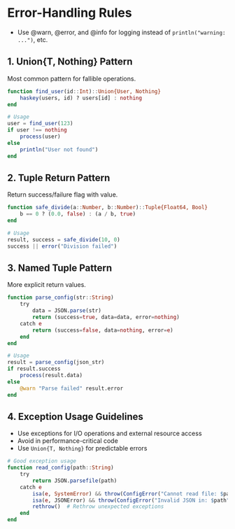 # Error-Handling Rules

- Use @warn, @error, and @info for logging instead of `println("warning: ...")`, etc.

## 1. Union{T, Nothing} Pattern

Most common pattern for fallible operations.

```julia
function find_user(id::Int)::Union{User, Nothing}
    haskey(users, id) ? users[id] : nothing
end

# Usage
user = find_user(123)
if user !== nothing
    process(user)
else
    println("User not found")
end
```

## 2. Tuple Return Pattern

Return success/failure flag with value.

```julia
function safe_divide(a::Number, b::Number)::Tuple{Float64, Bool}
    b == 0 ? (0.0, false) : (a / b, true)
end

# Usage
result, success = safe_divide(10, 0)
success || error("Division failed")
```

## 3. Named Tuple Pattern

More explicit return values.

```julia
function parse_config(str::String)
    try
        data = JSON.parse(str)
        return (success=true, data=data, error=nothing)
    catch e
        return (success=false, data=nothing, error=e)
    end
end

# Usage
result = parse_config(json_str)
if result.success
    process(result.data)
else
    @warn "Parse failed" result.error
end
```

## 4. Exception Usage Guidelines

- Use exceptions for I/O operations and external resource access
- Avoid in performance-critical code
- Use `Union{T, Nothing}` for predictable errors

```julia
# Good exception usage
function read_config(path::String)
    try
        return JSON.parsefile(path)
    catch e
        isa(e, SystemError) && throw(ConfigError("Cannot read file: $path"))
        isa(e, JSONError) && throw(ConfigError("Invalid JSON in: $path"))
        rethrow()  # Rethrow unexpected exceptions
    end
end
```

